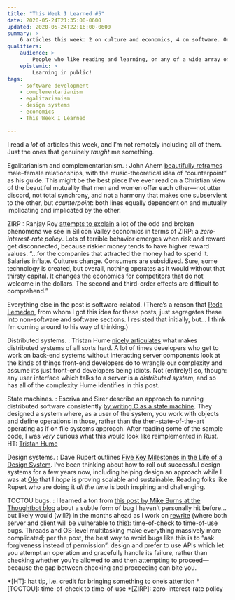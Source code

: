 ```yaml
---
title: "This Week I Learned #5"
date: 2020-05-24T21:35:00-0600
updated: 2020-05-24T22:16:00-0600
summary: >
    6 articles this week: 2 on culture and economics, 4 on software. One of them is one of the best essays I’ve ever read on the subject in question.
qualifiers:
    audience: >
        People who like reading and learning, on any of a wide array of subjects! (There’s probably *something* on this list for you!)
    epistemic: >
        Learning in public!
tags:
    - software development
    - complementarianism
    - egalitarianism
    - design systems
    - economics
    - This Week I Learned

---
```


I read a *lot* of articles this week, and I’m not remotely including all of them. Just the ones that genuinely *taught* me something.

Egalitarianism and complementarianism.
:   John Ahern [beautifully reframes](https://www.firstthings.com/article/2020/04/contrapuntal-order) male–female relationships, with the music-theoretical idea of “counterpoint” as his guide. This might be the best piece I’ve ever read on a Christian view of the beautiful mutuality that men and women offer each other—not utter discord, not total synchrony, and not a harmony that makes one subservient to the other, but *counterpoint*: both lines equally dependent on and mutually implicating and implicated by the other.

<abbr>ZIRP</abbr>
:   Ranjay Roy [attempts to explain](https://themargins.substack.com/p/zirp-explains-the-world) a lot of the odd and broken phenomena we see in Silicon Valley economics in terms of ZIRP: a <i>zero-interest-rate policy</i>. Lots of terrible behavior emerges when risk and reward get disconnected, because riskier money tends to have higher reward values. “…for the companies that attracted the money had to spend it. Salaries inflate. Cultures change. Consumers are subsidized. Sure, some technology is created, but overall, nothing operates as it would without that thirsty capital. It changes the economics for competitors that do not welcome in the dollars. The second and third-order effects are difficult to comprehend.”

Everything else in the post is software-related. (There’s a reason that [Reda Lemeden](https://redalemeden.com), from whom I got this idea for these posts, just segregates these into non-software and software sections. I resisted that initially, but… I think I’m coming around to his way of thinking.)

Distributed systems.
:   Tristan Hume [nicely articulates](https://thume.ca/2020/05/17/pipes-kill-productivity/) what makes distributed systems of all sorts hard. A lot of times developers who get to work on back-end systems without interacting server components look at the kinds of things front-end developers do to wrangle our complexity and assume it’s just front-end developers being idiots. Not (entirely!) so, though: any user interface which talks to a server is a *distributed system*, and so has all of the complexity Hume identifies in this post. 

State machines.
:   Escriva and Sirer describe an approach to running distributed software consistently [by writing C as a state machine](https://hackingdistributed.com/2013/12/26/introducing-replicant/). They designed a system where, as a user of the system, you work with objects and define operations in those, rather than the then-state-of-the-art operating as if on file systems approach. After reading some of the sample code, I was *very* curious what this would look like reimplemented in Rust. HT: [Tristan Hume](https://thume.ca/2020/05/17/pipes-kill-productivity/)

Design systems.
:   Dave Rupert outlines [Five Key Milestones in the Life of a Design System](http://daverupert.com/2020/05/5-design-system-milestones/). I’ve been thinking about how to roll out successful design systems for a few years now, including helping design an approach while I was at [Olo](https://www.olo.com) that I *hope* is proving scalable and sustainable. Reading folks like Rupert who are doing it *all the time* is both inspiring and challenging.

TOCTOU bugs.
:   I learned a ton from [this post by Mike Burns at the Thoughtbot blog](https://thoughtbot.com/blog/toctou) about a subtle form of bug I haven’t personally hit before… but likely would (will?) in the months ahead as I work on [rewrite](https://rewrite.software) (where both server and client will be vulnerable to this): time-of-check to time-of-use bugs. Threads and OS-level multitasking make everything massively more complicated; per the post, the best way to avoid bugs like this is to “ask forgiveness instead of permission”: design and prefer to use <abbr>API</abbr>s which let you attempt an operation and gracefully handle its failure, rather than checking whether you’re allowed to and then attempting to proceed—because the gap between checking and proceeding can bite you.



*[HT]: hat tip, i.e. credit for bringing something to one’s attention
*[TOCTOU]: time-of-check to time-of-use
*[ZIRP]: zero-interest-rate policy
